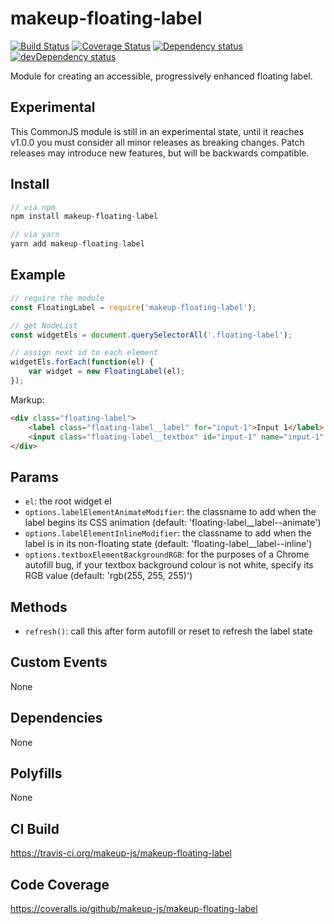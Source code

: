 # makeup-floating-label

<p>
    <a href="https://travis-ci.org/makeup-js/makeup-floating-label"><img src="https://api.travis-ci.org/makeup-js/makeup-floating-label.svg?branch=master" alt="Build Status" /></a>
    <a href='https://coveralls.io/github/makeup-js/makeup-floating-label?branch=master'><img src='https://coveralls.io/repos/makeup-js/makeup-floating-label/badge.svg?branch=master&service=github' alt='Coverage Status' /></a>
    <a href="https://david-dm.org/makeup-js/makeup-floating-label"><img src="https://david-dm.org/makeup-js/makeup-floating-label.svg" alt="Dependency status" /></a>
    <a href="https://david-dm.org/makeup-js/makeup-floating-label#info=devDependencies"><img src="https://david-dm.org/makeup-js/makeup-floating-label/dev-status.svg" alt="devDependency status" /></a>
</p>

Module for creating an accessible, progressively enhanced floating label.

## Experimental

This CommonJS module is still in an experimental state, until it reaches v1.0.0 you must consider all minor releases as breaking changes. Patch releases may introduce new features, but will be backwards compatible.

## Install

```js
// via npm
npm install makeup-floating-label

// via yarn
yarn add makeup-floating-label
```

## Example

```js
// require the module
const FloatingLabel = require('makeup-floating-label');

// get NodeList
const widgetEls = document.querySelectorAll('.floating-label');

// assign next id to each element
widgetEls.forEach(function(el) {
    var widget = new FloatingLabel(el);
});
```

Markup:

```html
<div class="floating-label">
    <label class="floating-label__label" for="input-1">Input 1</label>
    <input class="floating-label__textbox" id="input-1" name="input-1" />
</div>
```

## Params

* `el`: the root widget el
* `options.labelElementAnimateModifier`: the classname to add when the label begins its CSS animation (default: 'floating-label__label--animate')
* `options.labelElementInlineModifier`: the classname to add when the label is in its non-floating state (default: 'floating-label__label--inline')
* `options.textboxElementBackgroundRGB`: for the purposes of a Chrome autofill bug, if your textbox background colour is not white, specify its RGB value (default: 'rgb(255, 255, 255)')

## Methods

* `refresh()`: call this after form autofill or reset to refresh the label state

## Custom Events        

None

## Dependencies

None

## Polyfills

None

## CI Build

https://travis-ci.org/makeup-js/makeup-floating-label

## Code Coverage

https://coveralls.io/github/makeup-js/makeup-floating-label
